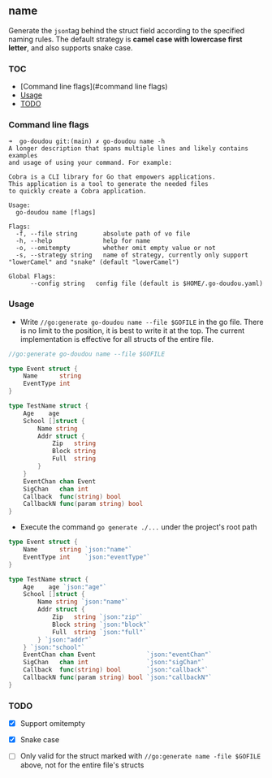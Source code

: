 ## name

Generate the `json`tag behind the struct field according to the specified naming rules. The default strategy is **camel case with lowercase first letter**, and also supports snake case.  


<!-- START doctoc generated TOC please keep comment here to allow auto update -->
<!-- DON'T EDIT THIS SECTION, INSTEAD RE-RUN doctoc TO UPDATE -->
### TOC

- [Command line flags](#command line flags)
- [Usage](#usage)
- [TODO](#todo)

<!-- END doctoc generated TOC please keep comment here to allow auto update -->



### Command line flags

```shell
➜  go-doudou git:(main) ✗ go-doudou name -h    
A longer description that spans multiple lines and likely contains examples
and usage of using your command. For example:

Cobra is a CLI library for Go that empowers applications.
This application is a tool to generate the needed files
to quickly create a Cobra application.

Usage:
  go-doudou name [flags]

Flags:
  -f, --file string       absolute path of vo file
  -h, --help              help for name
  -o, --omitempty         whether omit empty value or not
  -s, --strategy string   name of strategy, currently only support "lowerCamel" and "snake" (default "lowerCamel")

Global Flags:
      --config string   config file (default is $HOME/.go-doudou.yaml)
```



### Usage

- Write `//go:generate go-doudou name --file $GOFILE` in the go file. There is no limit to the position, it is best to write it at the top. The current implementation is effective for all structs of the entire file.

```go
//go:generate go-doudou name --file $GOFILE

type Event struct {
	Name      string
	EventType int
}

type TestName struct {
	Age    age
	School []struct {
		Name string
		Addr struct {
			Zip   string
			Block string
			Full  string
		}
	}
	EventChan chan Event
	SigChan   chan int
	Callback  func(string) bool
	CallbackN func(param string) bool
}
```

- Execute the command `go generate ./...` under the project's root path

```go
type Event struct {
	Name      string `json:"name"`
	EventType int    `json:"eventType"`
}

type TestName struct {
	Age    age `json:"age"`
	School []struct {
		Name string `json:"name"`
		Addr struct {
			Zip   string `json:"zip"`
			Block string `json:"block"`
			Full  string `json:"full"`
		} `json:"addr"`
	} `json:"school"`
	EventChan chan Event              `json:"eventChan"`
	SigChan   chan int                `json:"sigChan"`
	Callback  func(string) bool       `json:"callback"`
	CallbackN func(param string) bool `json:"callbackN"`
}
```


### TODO

+ [x] Support omitempty
+ [x] Snake case
+ [ ] Only valid for the struct marked with `//go:generate name -file $GOFILE` above, not for the entire file's structs





